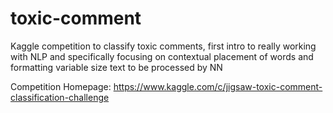 # toxic-comment
Kaggle competition to classify toxic comments, first intro to really working with NLP and specifically focusing on contextual placement of words and formatting variable size text to be processed by NN

Competition Homepage:
https://www.kaggle.com/c/jigsaw-toxic-comment-classification-challenge


